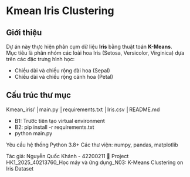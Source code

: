 # Kmean Iris Clustering

## Giới thiệu
Dự án này thực hiện phân cụm dữ liệu **Iris** bằng thuật toán **K-Means**.  
Mục tiêu là phân nhóm các loài hoa Iris (Setosa, Versicolor, Virginica) dựa trên các đặc trưng hình học:  
- Chiều dài và chiều rộng đài hoa (Sepal)  
- Chiều dài và chiều rộng cánh hoa (Petal)  

## Cấu trúc thư mục
Kmean_iris/
│main.py
│requirements.txt
│Iris.csv 
│README.md 

- B1: Trước tiên tạo virtual environment
- B2: pip install -r requirements.txt
- python main.py

Yêu cầu hệ thống
Python 3.8+
Các thư viện: numpy, pandas, matplotlib

Tác giả: Nguyễn Quốc Khánh - 42200211
📌 Project HK1_2025_40213760_Học máy và ứng dụng_N03: K-Means Clustering on Iris Dataset

